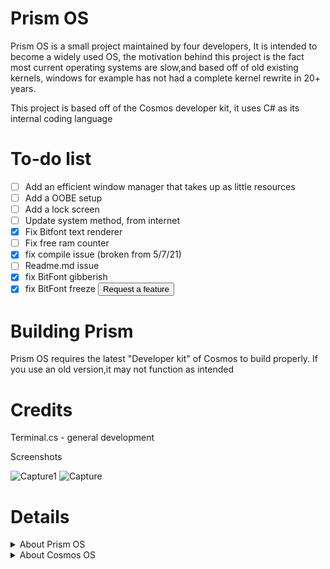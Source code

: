# Prism OS
<head><link rel="stylesheet" href="https://egkoppel.github.io/product-sans/google-fonts.css"></head>
<p id="product-sans">Prism OS is a small project maintained by four developers, It is intended to become a widely used OS, the motivation behind this project is the fact most current operating systems are slow,and based off of old existing kernels, windows for example has not had a complete kernel rewrite in 20+ years.</p>
<p id="product-sans">This project is based off of the Cosmos developer kit, it uses C# as its internal coding language</p>

# To-do list
- [ ] Add an efficient window manager that takes up as little resources
- [ ] Add a OOBE setup
- [ ] Add a lock screen
- [ ] Update system method, from internet
- [x] Fix Bitfont text renderer
- [ ] Fix free ram counter
- [x] fix compile issue (broken from 5/7/21)
- [ ] Readme.md issue
- [x] fix BitFont gibberish
- [x] fix BitFont freeze
<button>Request a feature</button>

# Building Prism
<p id="product-sans">Prism OS requires the latest "Developer kit" of Cosmos to build properly. If you use an old version,it may not function as intended</p>

# Credits
<p id="product-sans>Nifanfa - BitFont</p>
<p id="product-sans>Terminal.cs - general development</p>
<p id="product-sans>Deadlocust - general development</p>

# Screenshots
![Capture1](https://user-images.githubusercontent.com/49339966/119268040-60c57d80-bbf1-11eb-8cc2-ed262d965841.PNG)
![Capture](https://github.com/Project-Prism/Prism-OS/blob/main/Screenshot%202021-06-08%20224622.png)

# Details
<details>
    <Summary>
        About Prism OS
    </Summary>
<p>
     Prism OS is an open source project started in 2021, the idea was made when two discord users (Terminal.cs and deadlocust) decided to make an operating system out of boredom
</p>
</details>

<details>
    <Summary>
        About Cosmos OS
    </Summary>
<p>
Cosmos is a program that allows you to create an entire operating system using c#, x#, and VB.net

It allows for a file system, graphics, console, and hardware access, aswell as getting user input from a keyboard and a mouse.
It also allows you to use external libraries found on the visual studio marketplace.
</p>
</details>
